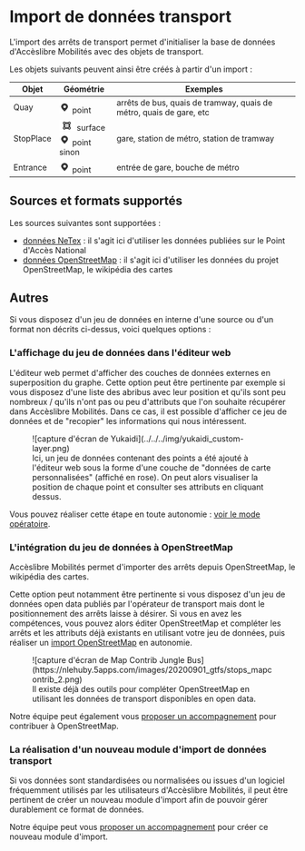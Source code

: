 # Import de données transport

[point]: ../../../img/picto-point.png
[ligne]: ../../../img/picto-ligne.png
[surface]: ../../../img/picto-surface.png

L'import des arrêts de transport permet d'initialiser la base de données d'Accèslibre Mobilités avec des objets de transport.

Les objets suivants peuvent ainsi être créés à partir d'un import :

| Objet     | Géométrie                                   | Exemples                                                            |
| --------- | ------------------------------------------- | ------------------------------------------------------------------- |
| Quay      | ![point] point                              | arrêts de bus, quais de tramway, quais de métro, quais de gare, etc |
| StopPlace | ![surface] surface<br> ![point] point sinon | gare, station de métro, station de tramway                          |
| Entrance  | ![point] point                              | entrée de gare, bouche de métro                                     |

## Sources et formats supportés

Les sources suivantes sont supportées :

- [données NeTex](imports-transport-netex.md) : il s'agit ici d'utiliser les données publiées sur le Point d'Accès National
- [données OpenStreetMap](imports-transport-osm.md) : il s'agit ici d'utiliser les données du projet OpenStreetMap, le wikipédia des cartes

## Autres

Si vous disposez d'un jeu de données en interne d'une source ou d'un format non décrits ci-dessus, voici quelques options :

### L'affichage du jeu de données dans l'éditeur web

L'éditeur web permet d'afficher des couches de données externes en superposition du graphe. Cette option peut être pertinente par exemple si vous disposez d'une liste des abribus avec leur position et qu'ils sont peu nombreux / qu'ils n'ont pas ou peu d'attributs que l'on souhaite récupérer dans Accèslibre Mobilités.
Dans ce cas, il est possible d'afficher ce jeu de données et de "recopier" les informations qui nous intéressent.

<figure markdown>
  ![capture d'écran de Yukaidi](../../../img/yukaidi_custom-layer.png)
  <figcaption>Ici, un jeu de données contenant des points a été ajouté à l'éditeur web sous la forme d'une couche de "données de carte personnalisées" (affiché en rose). On peut alors visualiser la position de chaque point et consulter ses attributs en cliquant dessus.</figcaption>
</figure>

Vous pouvez réaliser cette étape en toute autonomie : [voir le mode opératoire](../../web/astuces.md/#afficher-des-donnees-tierces).

### L'intégration du jeu de données à OpenStreetMap

Accèslibre Mobilités permet d'importer des arrêts depuis OpenStreetMap, le wikipédia des cartes.

Cette option peut notamment être pertinente si vous disposez d'un jeu de données open data publiés par l'opérateur de transport mais dont le positionnement des arrêts laisse à désirer. Si vous en avez les compétences, vous pouvez alors éditer OpenStreetMap et compléter les arrêts et les attributs déjà existants en utilisant votre jeu de données, puis réaliser un [import OpenStreetMap](imports-transport-osm.md) en autonomie.

<figure markdown>
  ![capture d'écran de Map Contrib Jungle Bus](https://nlehuby.5apps.com/images/20200901_gtfs/stops_mapcontrib_2.png)
  <figcaption>Il existe déjà des outils pour compléter OpenStreetMap en utilisant les données de transport disponibles en open data.</figcaption>
</figure>

Notre équipe peut également vous [proposer un accompagnement](../../../contact.md) pour contribuer à OpenStreetMap.

### La réalisation d'un nouveau module d'import de données transport

Si vos données sont standardisées ou normalisées ou issues d'un logiciel fréquemment utilisés par les utilisateurs d'Accèslibre Mobilités, il peut être pertinent de créer un nouveau module d'import afin de pouvoir gérer durablement ce format de données.

Notre équipe peut vous [proposer un accompagnement](../../../contact.md) pour créer ce nouveau module d'import.
